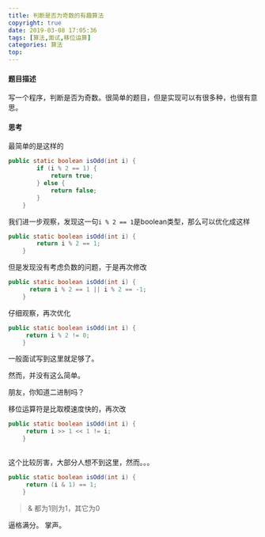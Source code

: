 ```yaml
---
title: 判断是否为奇数的有趣算法
copyright: true
date: 2019-03-08 17:05:36
tags: [算法,面试,移位运算]
categories: 算法
top:
---
```


#### 题目描述
写一个程序，判断是否为奇数。很简单的题目，但是实现可以有很多种，也很有意思。

<!--more-->

#### 思考

最简单的是这样的

```java
public static boolean isOdd(int i) {
        if (i % 2 == 1) {
            return true;
        } else {
            return false;
        }                                
    }
```

我们进一步观察，发现这一句`i % 2 == 1`是boolean类型，那么可以优化成这样

```java
public static boolean isOdd(int i) {
        return i % 2 == 1;                    
    }
```

但是发现没有考虑负数的问题，于是再次修改

```java
public static boolean isOdd(int i) {
      return i % 2 == 1 || i % 2 == -1;                             
    }
```

仔细观察，再次优化

```java
public static boolean isOdd(int i) {
     return i % 2 != 0;                             
    }
```

一般面试写到这里就足够了。

然而，并没有这么简单。

朋友，你知道二进制吗？

移位运算符是比取模速度快的，再次改

```java
public static boolean isOdd(int i) {
     return i >> 1 << 1 != i;                             
    }
 
```

这个比较厉害，大部分人想不到这里，然而。。。

```java
public static boolean isOdd(int i) {
     return (i & 1) == 1;                             
    }
```
> & 都为1则为1，其它为0

逼格满分。
掌声。




